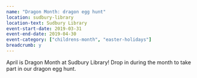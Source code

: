 ```yaml
---
name: "Dragon Month: dragon egg hunt"
location: sudbury-library
location-text: Sudbury Library
event-start-date: 2019-03-31
event-end-date: 2019-04-30
event-category: ["childrens-month", "easter-holidays"]
breadcrumb: y
---
```


April is Dragon Month at Sudbury Library! Drop in during the month to take part in our dragon egg hunt.
